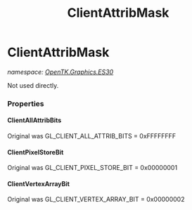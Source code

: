 ﻿---
title: ClientAttribMask
---

# ClientAttribMask
_namespace: [OpenTK.Graphics.ES30](N-OpenTK.Graphics.ES30.html)_

Not used directly.



### Properties

#### ClientAllAttribBits
Original was GL_CLIENT_ALL_ATTRIB_BITS = 0xFFFFFFFF
#### ClientPixelStoreBit
Original was GL_CLIENT_PIXEL_STORE_BIT = 0x00000001
#### ClientVertexArrayBit
Original was GL_CLIENT_VERTEX_ARRAY_BIT = 0x00000002

